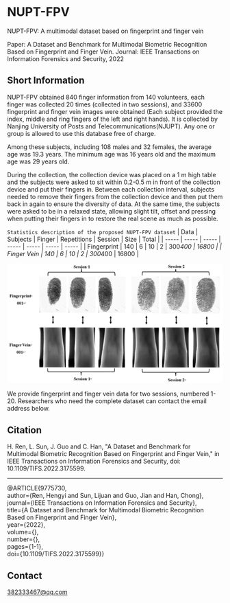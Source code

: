 # NUPT-FPV
NUPT-FPV: A multimodal dataset based on fingerprint and finger vein <br>

Paper: A Dataset and Benchmark for Multimodal Biometric Recognition Based on Fingerprint and Finger Vein.
Journal: IEEE Transactions on Information Forensics and Security, 2022

## Short Information
NUPT-FPV obtained 840 finger information from 140 volunteers, each finger was collected 20 times (collected in two sessions), and 33600 fingerprint and finger vein images were obtained (Each subject provided the index, middle and ring fingers of the left and right hands). It is collected by Nanjing University of Posts and Telecommunications(NJUPT). Any one or group is allowed to use this database free of charge.

Among these subjects, including 108 males and 32 females, the average age was 19.3 years. The minimum age was 16 years old and the maximum age was 29 years old.

During the collection, the collection device was placed on a 1 m high table and the subjects were asked to sit within 0.2-0.5 m in front of the collection device and put their fingers in. Between each collection interval, subjects needed to remove their fingers from the collection device and then put them back in again to ensure the diversity of data. At the same time, the subjects were asked to be in a relaxed state, allowing slight tilt, offset and pressing when putting their fingers in to restore the real scene as much as possible.



`Statistics description of the proposed NUPT-FPV dataset`
| Data | Subjects | Finger | Repetitions | Session | Size | Total |
| ----- | ----- | ----- | ----- | ----- | ----- | ----- |
| Fingerprint | 140 | 6 | 10 | 2 | 300*400 | 16800 |
| Finger Vein | 140 | 6 | 10 | 2 | 300*400 | 16800 |

![demo](https://github.com/REN382333467/NJUPT-FPV/blob/main/image/001.png "demo-oo1")  

We provide fingerprint and finger vein data for two sessions, numbered 1-20. Researchers who need the complete dataset can contact the email address below.


## Citation
H. Ren, L. Sun, J. Guo and C. Han, "A Dataset and Benchmark for Multimodal Biometric Recognition Based on Fingerprint and Finger Vein," in IEEE Transactions on Information Forensics and Security, doi: 10.1109/TIFS.2022.3175599. <br>
 *** 

@ARTICLE{9775730, <br>
  author={Ren, Hengyi and Sun, Lijuan and Guo, Jian and Han, Chong},<br>
  journal={IEEE Transactions on Information Forensics and Security}, <br>
  title={A Dataset and Benchmark for Multimodal Biometric Recognition Based on Fingerprint and Finger Vein}, <br>
  year={2022},<br>
  volume={},<br>
  number={},<br>
  pages={1-1},<br>
  doi={10.1109/TIFS.2022.3175599}}<br>


## Contact
382333467@qq.com
